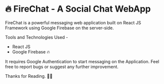 # 🔥 FireChat -  A Social Chat WebApp
FireChat is a powerful messaging web application built on React JS Framework using Google Firebase on the server-side.

Tools and Technologies Used - 
  * React JS 
  * Google Firebase 🔥

It requires Google Authentication to start messaging on the Application. Feel free to report bugs or suggest any further improvement.

Thanks for Reading. 🙏🏻
